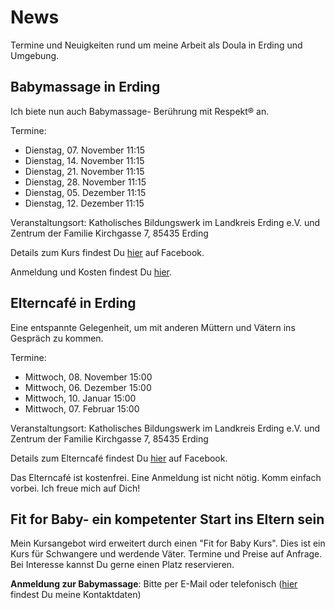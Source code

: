 # News
Termine und Neuigkeiten rund um meine Arbeit als Doula in Erding und Umgebung.

## Babymassage in Erding
Ich biete nun auch Babymassage- Berührung mit Respekt® an.

Termine:
- Dienstag, 07. November    11:15
- Dienstag, 14. November    11:15
- Dienstag, 21. November    11:15
- Dienstag, 28. November    11:15
- Dienstag, 05. Dezember    11:15
- Dienstag, 12. Dezember    11:15

Veranstaltungsort: Katholisches Bildungswerk im Landkreis Erding e.V. und Zentrum der Familie Kirchgasse 7, 85435 Erding

Details zum Kurs findest Du [hier](https://www.facebook.com/events/1130136243787785/) auf Facebook.

Anmeldung und Kosten findest Du [hier](https://www.zentrumderfamilie-erding.de/intern/programm-backend/kbw/zdferding/veranstaltung/-/17136.html).

## Elterncafé in Erding
Eine entspannte Gelegenheit, um mit anderen Müttern und Vätern ins Gespräch zu kommen.

Termine:
- Mittwoch, 08. November    15:00
- Mittwoch, 06. Dezember    15:00
- Mittwoch, 10. Januar    15:00
- Mittwoch, 07. Februar    15:00

Veranstaltungsort: Katholisches Bildungswerk im Landkreis Erding e.V. und Zentrum der Familie Kirchgasse 7, 85435 Erding

Details zum Elterncafé findest Du [hier](https://www.facebook.com/events/1763297197038173/) auf Facebook.

Das Elterncafé ist kostenfrei. Eine Anmeldung ist nicht nötig. Komm einfach vorbei. Ich freue mich auf Dich!

## Fit for Baby- ein kompetenter Start ins Eltern sein
Mein Kursangebot wird erweitert durch einen "Fit for Baby Kurs". Dies ist ein Kurs für Schwangere und werdende Väter. Termine und Preise auf Anfrage. Bei Interesse kannst Du gerne einen Platz reservieren.

**Anmeldung zur Babymassage**: Bitte per E-Mail oder telefonisch ([hier](http://geburt-doula.de/contact/index.html) findest Du meine Kontaktdaten)
